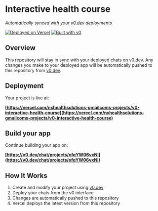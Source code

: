 # Interactive health course

*Automatically synced with your [v0.dev](https://v0.dev) deployments*

[![Deployed on Vercel](https://img.shields.io/badge/Deployed%20on-Vercel-black?style=for-the-badge&logo=vercel)](https://vercel.com/nxhealthsolutions-gmailcoms-projects/v0-interactive-health-course)
[![Built with v0](https://img.shields.io/badge/Built%20with-v0.dev-black?style=for-the-badge)](https://v0.dev/chat/projects/ofqYW06vxNI)

## Overview

This repository will stay in sync with your deployed chats on [v0.dev](https://v0.dev).
Any changes you make to your deployed app will be automatically pushed to this repository from [v0.dev](https://v0.dev).

## Deployment

Your project is live at:

**[https://vercel.com/nxhealthsolutions-gmailcoms-projects/v0-interactive-health-course](https://vercel.com/nxhealthsolutions-gmailcoms-projects/v0-interactive-health-course)**

## Build your app

Continue building your app on:

**[https://v0.dev/chat/projects/ofqYW06vxNI](https://v0.dev/chat/projects/ofqYW06vxNI)**

## How It Works

1. Create and modify your project using [v0.dev](https://v0.dev)
2. Deploy your chats from the v0 interface
3. Changes are automatically pushed to this repository
4. Vercel deploys the latest version from this repository